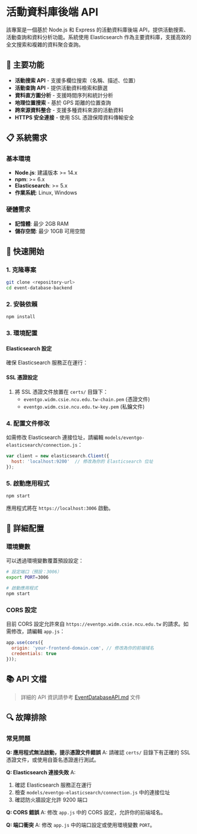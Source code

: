 # 活動資料庫後端 API

該專案是一個基於 Node.js 和 Express 的活動資料庫後端 API，提供活動搜索、活動查詢和資料分析功能。系統使用 Elasticsearch 作為主要資料庫，支援高效的全文搜索和複雜的資料聚合查詢。

## 🌟 主要功能

- **活動搜索 API** - 支援多欄位搜索（名稱、描述、位置）
- **活動查詢 API** - 提供活動資料檢索和篩選
- **資料直方圖分析** - 支援時間序列和統計分析
- **地理位置搜索** - 基於 GPS 距離的位置查詢
- **跨來源資料整合** - 支援多種資料來源的活動資料
- **HTTPS 安全連接** - 使用 SSL 憑證保障資料傳輸安全

## 📋 系統需求

### 基本環境
- **Node.js**: 建議版本 >= 14.x
- **npm**: >= 6.x
- **Elasticsearch**: >= 5.x
- **作業系統**: Linux, Windows

### 硬體需求
- **記憶體**: 最少 2GB RAM
- **儲存空間**: 最少 10GB 可用空間

## 🚀 快速開始

### 1. 克隆專案

```bash
git clone <repository-url>
cd event-database-backend
```

### 2. 安裝依賴

```bash
npm install
```

### 3. 環境配置

#### Elasticsearch 設定
確保 Elasticsearch 服務正在運行：


#### SSL 憑證設定
1. 將 SSL 憑證文件放置在 `certs/` 目錄下：
   - `eventgo.widm.csie.ncu.edu.tw-chain.pem` (憑證文件)
   - `eventgo.widm.csie.ncu.edu.tw-key.pem` (私鑰文件)

### 4. 配置文件修改

如需修改 Elasticsearch 連接位址，請編輯 `models/eventgo-elasticsearch/connection.js`：

```javascript
var client = new elasticsearch.Client({
  host: 'localhost:9200'  // 修改為你的 Elasticsearch 位址
});
```

### 5. 啟動應用程式

```bash
npm start
```

應用程式將在 `https://localhost:3006` 啟動。

## 🔧 詳細配置

### 環境變數

可以透過環境變數覆蓋預設設定：

```bash
# 設定端口（預設：3006）
export PORT=3006

# 啟動應用程式
npm start
```

### CORS 設定

目前 CORS 設定允許來自 `https://eventgo.widm.csie.ncu.edu.tw` 的請求。如需修改，請編輯 `app.js`：

```javascript
app.use(cors({
  origin: 'your-frontend-domain.com', // 修改為你的前端域名
  credentials: true
}));
```

## 📚 API 文檔

> 詳細的 API 資訊請參考 [EventDatabaseAPI.md](EventDatabaseAPI.md) 文件

## 🔍 故障排除

### 常見問題

**Q: 應用程式無法啟動，提示憑證文件錯誤**
A: 請確認 `certs/` 目錄下有正確的 SSL 憑證文件，或使用自簽名憑證進行測試。

**Q: Elasticsearch 連接失敗**
A: 
1. 確認 Elasticsearch 服務正在運行
2. 檢查 `models/eventgo-elasticsearch/connection.js` 中的連接位址
3. 確認防火牆設定允許 9200 端口

**Q: CORS 錯誤**
A: 修改 `app.js` 中的 CORS 設定，允許你的前端域名。

**Q: 端口衝突**
A: 修改 `app.js` 中的端口設定或使用環境變數 `PORT`。

